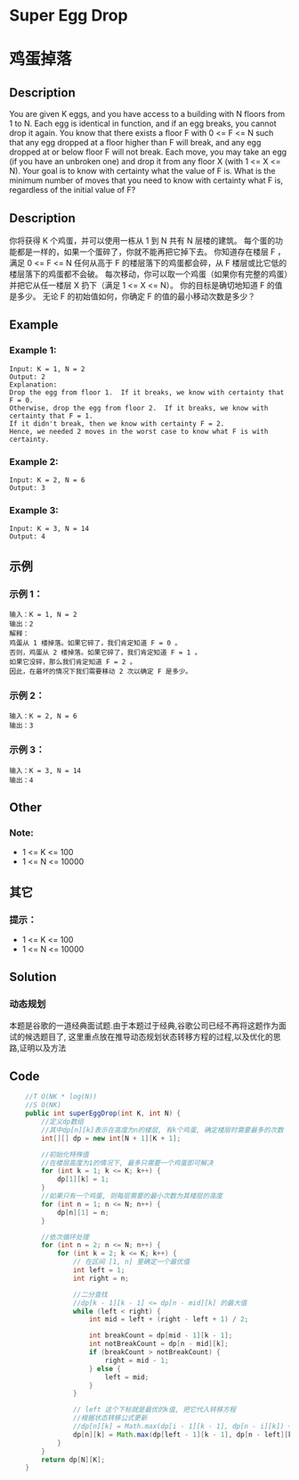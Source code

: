 # Super Egg Drop
# 鸡蛋掉落

## Description
You are given K eggs, and you have access to a building with N floors from 1 to N. 
Each egg is identical in function, and if an egg breaks, you cannot drop it again.
You know that there exists a floor F with 0 <= F <= N such that any egg dropped at a floor higher than F will break, and any egg dropped at or below floor F will not break.
Each move, you may take an egg (if you have an unbroken one) and drop it from any floor X (with 1 <= X <= N). 
Your goal is to know with certainty what the value of F is.
What is the minimum number of moves that you need to know with certainty what F is, regardless of the initial value of F?

## Description
你将获得 K 个鸡蛋，并可以使用一栋从 1 到 N  共有 N 层楼的建筑。
每个蛋的功能都是一样的，如果一个蛋碎了，你就不能再把它掉下去。
你知道存在楼层 F ，满足 0 <= F <= N 任何从高于 F 的楼层落下的鸡蛋都会碎，从 F 楼层或比它低的楼层落下的鸡蛋都不会破。
每次移动，你可以取一个鸡蛋（如果你有完整的鸡蛋）并把它从任一楼层 X 扔下（满足 1 <= X <= N）。
你的目标是确切地知道 F 的值是多少。
无论 F 的初始值如何，你确定 F 的值的最小移动次数是多少？

## Example
### Example 1:
    Input: K = 1, N = 2
    Output: 2
    Explanation: 
    Drop the egg from floor 1.  If it breaks, we know with certainty that F = 0.
    Otherwise, drop the egg from floor 2.  If it breaks, we know with certainty that F = 1.
    If it didn't break, then we know with certainty F = 2.
    Hence, we needed 2 moves in the worst case to know what F is with certainty.

### Example 2:
    Input: K = 2, N = 6
    Output: 3

### Example 3:
    Input: K = 3, N = 14
    Output: 4

## 示例
### 示例 1：
    输入：K = 1, N = 2
    输出：2
    解释：
    鸡蛋从 1 楼掉落。如果它碎了，我们肯定知道 F = 0 。
    否则，鸡蛋从 2 楼掉落。如果它碎了，我们肯定知道 F = 1 。
    如果它没碎，那么我们肯定知道 F = 2 。
    因此，在最坏的情况下我们需要移动 2 次以确定 F 是多少。

### 示例 2：
    输入：K = 2, N = 6
    输出：3

### 示例 3：
    输入：K = 3, N = 14
    输出：4

## Other
###   Note:
* 1 <= K <= 100
* 1 <= N <= 10000

## 其它
###   提示：
* 1 <= K <= 100
* 1 <= N <= 10000


## Solution
### 动态规划
本题是谷歌的一道经典面试题.由于本题过于经典,谷歌公司已经不再将这题作为面试的候选题目了, 这里重点放在推导动态规划状态转移方程的过程,以及优化的思路,证明以及方法

## Code 

```java
    //T O(NK * log(N))
    //S O(NK)
    public int superEggDrop(int K, int N) {
        //定义dp数组
        //其中dp[n][k]表示在高度为n的楼层, 有k个鸡蛋, 确定楼层时需要最多的次数
        int[][] dp = new int[N + 1][K + 1];

        //初始化特殊值
        //在楼层高度为1的情况下, 最多只需要一个鸡蛋即可解决
        for (int k = 1; k <= K; k++) {
            dp[1][k] = 1;
        }
        //如果只有一个鸡蛋, 则每层需要的最小次数为其楼层的高度
        for (int n = 1; n <= N; n++) {
            dp[n][1] = n;
        }

        //依次循环处理
        for (int n = 2; n <= N; n++) {
            for (int k = 2; k <= K; k++) {
                // 在区间 [1, n] 里确定一个最优值
                int left = 1;
                int right = n;

                //二分查找
                //dp[k - 1][k - 1] <= dp[n - mid][k] 的最大值
                while (left < right) {
                    int mid = left + (right - left + 1) / 2;

                    int breakCount = dp[mid - 1][k - 1];
                    int notBreakCount = dp[n - mid][k];
                    if (breakCount > notBreakCount) {
                        right = mid - 1;
                    } else {
                        left = mid;
                    }
                }

                // left 这个下标就是最优的k值, 把它代入转移方程
                //根据状态转移公式更新
                //dp[n][k] = Math.max(dp[i - 1][k - 1], dp[n - i][k]) + 1)
                dp[n][k] = Math.max(dp[left - 1][k - 1], dp[n - left][k]) + 1;
            }
        }
        return dp[N][K];
    }

```